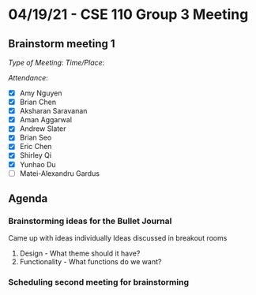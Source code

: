 # 04/19/21 - CSE 110 Group 3 Meeting

## Brainstorm meeting 1

*Type of Meeting*:
*Time/Place*: 

*Attendance*:
- [x] Amy Nguyen
- [x] Brian Chen
- [x] Aksharan Saravanan
- [x] Aman Aggarwal
- [x] Andrew Slater
- [x] Brian Seo
- [x] Eric Chen
- [x] Shirley Qi
- [x] Yunhao Du
- [ ] Matei-Alexandru Gardus

## Agenda
### Brainstorming ideas for the Bullet Journal
Came up with ideas individually
Ideas discussed in breakout rooms
1. Design - What theme should it have?
2. Functionality - What functions do we want?

### Scheduling second meeting for brainstorming
